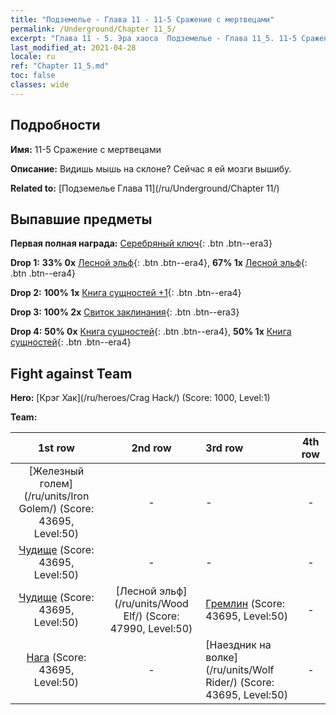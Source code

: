 ```yaml
---
title: "Подземелье - Глава 11 - 11-5 Сражение с мертвецами"
permalink: /Underground/Chapter 11_5/
excerpt: "Глава 11 - 5. Эра хаоса  Подземелье - Глава 11_5. 11-5 Сражение с мертвецами"
last_modified_at: 2021-04-28
locale: ru
ref: "Chapter 11_5.md"
toc: false
classes: wide
---
```


## Подробности

 **Имя:** 11-5 Сражение с мертвецами

 **Описание:** Видишь мышь на склоне? Сейчас я ей мозги вышибу.

 **Related to:** [Подземелье Глава 11](/ru/Underground/Chapter 11/)

## Выпавшие предметы

 **Первая полная награда:** [Серебряный ключ](/ItemsRU/con_693/){: .btn .btn--era3}

 **Drop 1:** **33% 0x** [Лесной эльф](/ItemsRU/unt_201/){: .btn .btn--era4}, **67% 1x** [Лесной эльф](/ItemsRU/unt_201/){: .btn .btn--era4}

 **Drop 2:** **100% 1x** [Книга сущностей +1](/ItemsRU/mat_46/){: .btn .btn--era4}

 **Drop 3:** **100% 2x** [Свиток заклинания](/ItemsRU/con_694/){: .btn .btn--era3}

 **Drop 4:** **50% 0x** [Книга сущностей](/ItemsRU/mat_39/){: .btn .btn--era4}, **50% 1x** [Книга сущностей](/ItemsRU/mat_39/){: .btn .btn--era4}


## Fight against Team
 **Hero:** [Крэг Хак](/ru/heroes/Crag Hack/) (Score: 1000, Level:1)

 **Team:**


  | 1st row | 2nd row | 3rd row | 4th row |
  |:----:|:----:|:----|:----:|
  | [Железный голем](/ru/units/Iron Golem/) (Score: 43695, Level:50)  | - | - | - |
  | [Чудище](/ru/units/Behemoth/) (Score: 43695, Level:50)  | - | - | - |
  | [Чудище](/ru/units/Behemoth/) (Score: 43695, Level:50)  | [Лесной эльф](/ru/units/Wood Elf/) (Score: 47990, Level:50)  | [Гремлин](/ru/units/Gremlin/) (Score: 43695, Level:50)  | - |
  | [Нага](/ru/units/Naga/) (Score: 43695, Level:50)  | - | [Наездник на волке](/ru/units/Wolf Rider/) (Score: 43695, Level:50)  | - |


